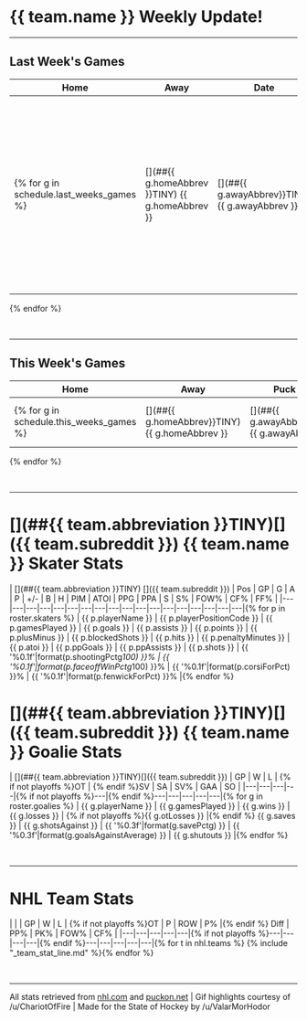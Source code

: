 # [](##{{team.abbreviation}}TINY) {{ team.name }} Weekly Update!

---

## Last Week's Games

| [](##NHLTINY) Home | [](##NHLTINY) Away | Date | Result | Recap |
|---|---|---|---|---|
{% for g in schedule.last_weeks_games %}| [](##{{ g.homeAbbrev }}TINY) {{ g.homeAbbrev }} | [](##{{ g.awayAbbrev}}TINY) {{ g.awayAbbrev }} | {{ g.date }} {{ g.puckDrop }}| {% if team.abbreviation == g.homeAbbrev and g.home.score > g.away.score %}**W**{% else %}{% if team.abbreviation == g.awayAbbrev and g.away.score > g.home.score %}**W**{% else %}L{% endif %}{% endif %} {{ g.home.score }}-{{ g.away.score }} {% if g.linescore.currentPeriod == 4 %}OT{% elif g.linescore.currentPeriod == 5 %}SO{% endif %}| [Recap Video]()
{% endfor %}

&nbsp;

---

## This Week's Games

| [](##NHLTINY) Home | [](##NHLTINY) Away |  Puck Drop | Venue | Broadcasts |
|---|---|---|---|---|
{% for g in schedule.this_weeks_games %}| [](##{{ g.homeAbbrev}}TINY) {{ g.homeAbbrev }} | [](##{{ g.awayAbbrev}}TINY) {{ g.awayAbbrev }} | {{ g.date }} {{ g.puckDrop }} | {{ g.venue }} | {{ g.broadcasts }}|
{% endfor %}

&nbsp;

---

# [](##{{ team.abbreviation }}TINY)[]({{ team.subreddit }}) {{ team.name }} Skater Stats

| [](##{{ team.abbreviation }}TINY) []({{ team.subreddit }}) | Pos | GP | G | A | P | +/- | B | H | PIM | ATOI | PPG | PPA | S | S% | FOW% | CF% | FF% |
|---|---|---|---|---|---|---|---|---|---|---|---|---|---|---|---|---|---|{% for p in roster.skaters %}
| {{ p.playerName }} | {{ p.playerPositionCode }} | {{ p.gamesPlayed }} | {{ p.goals }} | {{ p.assists }} | {{ p.points }} | {{ p.plusMinus }} | {{ p.blockedShots }} | {{ p.hits }} | {{ p.penaltyMinutes }} | {{ p.atoi }} | {{ p.ppGoals }} | {{ p.ppAssists }} | {{ p.shots }} | {{ '%0.1f'|format(p.shootingPctg*100) }}% | {{ '%0.1f'|format(p.faceoffWinPctg*100) }}% | {{ '%0.1f'|format(p.corsiForPct) }}% | {{ '%0.1f'|format(p.fenwickForPct) }}% |{% endfor %}


# [](##{{ team.abbreviation }}TINY)[]({{ team.subreddit }}) {{ team.name }} Goalie Stats

| [](##{{ team.abbreviation }}TINY)[]({{ team.subreddit }}) | GP | W | L | {% if not playoffs %}OT | {% endif %}SV | SA | SV% | GAA | SO |
|---|---|---|---|{% if not playoffs %}---|{% endif %}---|---|---|---|---|{% for g in roster.goalies %}
| {{ g.playerName }} | {{ g.gamesPlayed }} | {{ g.wins }} | {{ g.losses }} | {% if not playoffs %}{{ g.otLosses }} |{% endif %} {{ g.saves }} | {{ g.shotsAgainst }} | {{ '%0.3f'|format(g.savePctg) }} | {{ '%0.3f'|format(g.goalsAgainstAverage) }} | {{ g.shutouts }} |{% endfor %}

&nbsp;

-----

# [](##NHLTINY) NHL Team Stats

| [](##NHLTINY) | | GP | W | L | {% if not playoffs %}OT | P | ROW | P% |{% endif %} Diff | PP% | PK% | FOW% | CF% |
|---|---|---|---|---|{% if not playoffs %}---|---|---|---|{% endif %}---|---|---|---|---|{% for t in nhl.teams %}
{% include "_team_stat_line.md" %}{% endfor %}

&nbsp;

-----

All stats retrieved from [nhl.com](https://www.nhl.com.stats) and [puckon.net](http://puckon.net)  | Gif highlights courtesy of /u/ChariotOfFire | Made for the State of Hockey by /u/ValarMorHodor
